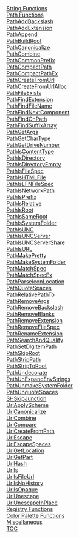 <body width="100%">
<div id="leftNav" ms.cmpgrp="left toc" role="navigation" aria-label="left toc">
        <div id="tocnav" class="ArchiveV2">
          <div class="tocunselected">
            <div id="tocExpandArea"><span class="toc_empty"></span><span id="tocExpandButton">
              <a href="javascript:void(0)" aria-label="expand sibling toc" role="button"></a>
            </span></div>
            <div id="tocExpand"></div>
          </div>
          <div class="tocselected"></div>
          <div class="tocunselected">
            <div class="toclevel " data-toclevel="1">
              <a data-tochassubtree="true" href="https://msdn.microsoft.com/en-us/library/windows/desktop/bb759983(v=vs.85).aspx"
                id="jj635769_VS.85_en-us" mtpsaliasid="" mtpsassetid="" mtpsshortid="" title="String Functions">
                String Functions</a>
            </div>
            <div class="toclevel current" data-toclevel="1">
              <a data-tochassubtree="true" href="https://msdn.microsoft.com/en-us/library/windows/desktop/bb773559(v=vs.85).aspx"
                id="bb762924_VS.85_en-us" mtpsaliasid="" mtpsassetid="" mtpsshortid="" title="Path Functions">
                Path Functions</a>
            </div>
            <div class="toclevel " data-toclevel="2">
              <a href="https://msdn.microsoft.com/en-us/library/windows/desktop/bb773561(v=vs.85).aspx"
                mtpsaliasid="" mtpsassetid="" mtpsshortid="" title="PathAddBackslash">PathAddBackslash</a>
            </div>
            <div class="toclevel " data-toclevel="2">
              <a href="https://msdn.microsoft.com/en-us/library/windows/desktop/bb773563(v=vs.85).aspx"
                mtpsaliasid="" mtpsassetid="" mtpsshortid="" title="PathAddExtension">PathAddExtension</a>
            </div>
            <div class="toclevel " data-toclevel="2">
              <a href="https://msdn.microsoft.com/en-us/library/windows/desktop/bb773565(v=vs.85).aspx"
                mtpsaliasid="" mtpsassetid="" mtpsshortid="" title="PathAppend">PathAppend</a>
            </div>
            <div class="toclevel " data-toclevel="2">
              <a href="https://msdn.microsoft.com/en-us/library/windows/desktop/bb773567(v=vs.85).aspx"
                mtpsaliasid="" mtpsassetid="" mtpsshortid="" title="PathBuildRoot">PathBuildRoot</a>
            </div>
            <div class="toclevel " data-toclevel="2">
              <a href="https://msdn.microsoft.com/en-us/library/windows/desktop/bb773569(v=vs.85).aspx"
                mtpsaliasid="" mtpsassetid="" mtpsshortid="" title="PathCanonicalize">PathCanonicalize</a>
            </div>
            <div class="toclevel " data-toclevel="2">
              <a href="https://msdn.microsoft.com/en-us/library/windows/desktop/bb773571(v=vs.85).aspx"
                mtpsaliasid="" mtpsassetid="" mtpsshortid="" title="PathCombine">PathCombine</a>
            </div>
            <div class="toclevel " data-toclevel="2">
              <a href="https://msdn.microsoft.com/en-us/library/windows/desktop/bb773574(v=vs.85).aspx"
                mtpsaliasid="" mtpsassetid="" mtpsshortid="" title="PathCommonPrefix">PathCommonPrefix</a>
            </div>
            <div class="toclevel " data-toclevel="2">
              <a href="https://msdn.microsoft.com/en-us/library/windows/desktop/bb773575(v=vs.85).aspx"
                mtpsaliasid="" mtpsassetid="" mtpsshortid="" title="PathCompactPath">PathCompactPath</a>
            </div>
            <div class="toclevel " data-toclevel="2">
              <a href="https://msdn.microsoft.com/en-us/library/windows/desktop/bb773578(v=vs.85).aspx"
                mtpsaliasid="" mtpsassetid="" mtpsshortid="" title="PathCompactPathEx">PathCompactPathEx</a>
            </div>
            <div class="toclevel " data-toclevel="2">
              <a href="https://msdn.microsoft.com/en-us/library/windows/desktop/bb773581(v=vs.85).aspx"
                mtpsaliasid="" mtpsassetid="" mtpsshortid="" title="PathCreateFromUrl">PathCreateFromUrl</a>
            </div>
            <div class="toclevel " data-toclevel="2">
              <a href="https://msdn.microsoft.com/en-us/library/windows/desktop/bb773583(v=vs.85).aspx"
                mtpsaliasid="" mtpsassetid="" mtpsshortid="" title="PathCreateFromUrlAlloc">PathCreateFromUrlAlloc</a>
            </div>
            <div class="toclevel " data-toclevel="2">
              <a href="https://msdn.microsoft.com/en-us/library/windows/desktop/bb773584(v=vs.85).aspx"
                mtpsaliasid="" mtpsassetid="" mtpsshortid="" title="PathFileExists">PathFileExists</a>
            </div>
            <div class="toclevel " data-toclevel="2">
              <a href="https://msdn.microsoft.com/en-us/library/windows/desktop/bb773587(v=vs.85).aspx"
                mtpsaliasid="" mtpsassetid="" mtpsshortid="" title="PathFindExtension">PathFindExtension</a>
            </div>
            <div class="toclevel " data-toclevel="2">
              <a href="https://msdn.microsoft.com/en-us/library/windows/desktop/bb773589(v=vs.85).aspx"
                mtpsaliasid="" mtpsassetid="" mtpsshortid="" title="PathFindFileName">PathFindFileName</a>
            </div>
            <div class="toclevel " data-toclevel="2">
              <a href="https://msdn.microsoft.com/en-us/library/windows/desktop/bb773591(v=vs.85).aspx"
                mtpsaliasid="" mtpsassetid="" mtpsshortid="" title="PathFindNextComponent">PathFindNextComponent</a>
            </div>
            <div class="toclevel " data-toclevel="2">
              <a href="https://msdn.microsoft.com/en-us/library/windows/desktop/bb773594(v=vs.85).aspx"
                mtpsaliasid="" mtpsassetid="" mtpsshortid="" title="PathFindOnPath">PathFindOnPath</a>
            </div>
            <div class="toclevel " data-toclevel="2">
              <a href="https://msdn.microsoft.com/en-us/library/windows/desktop/bb773598(v=vs.85).aspx"
                mtpsaliasid="" mtpsassetid="" mtpsshortid="" title="PathFindSuffixArray">PathFindSuffixArray</a>
            </div>
            <div class="toclevel " data-toclevel="2">
              <a href="https://msdn.microsoft.com/en-us/library/windows/desktop/bb773602(v=vs.85).aspx"
                mtpsaliasid="" mtpsassetid="" mtpsshortid="" title="PathGetArgs">PathGetArgs</a>
            </div>
            <div class="toclevel " data-toclevel="2">
              <a href="https://msdn.microsoft.com/en-us/library/windows/desktop/bb773608(v=vs.85).aspx"
                mtpsaliasid="" mtpsassetid="" mtpsshortid="" title="PathGetCharType">PathGetCharType</a>
            </div>
            <div class="toclevel " data-toclevel="2">
              <a href="https://msdn.microsoft.com/en-us/library/windows/desktop/bb773612(v=vs.85).aspx"
                mtpsaliasid="" mtpsassetid="" mtpsshortid="" title="PathGetDriveNumber">PathGetDriveNumber</a>
            </div>
            <div class="toclevel " data-toclevel="2">
              <a href="https://msdn.microsoft.com/en-us/library/windows/desktop/bb773617(v=vs.85).aspx"
                mtpsaliasid="" mtpsassetid="" mtpsshortid="" title="PathIsContentType">PathIsContentType</a>
            </div>
            <div class="toclevel " data-toclevel="2">
              <a href="https://msdn.microsoft.com/en-us/library/windows/desktop/bb773621(v=vs.85).aspx"
                mtpsaliasid="" mtpsassetid="" mtpsshortid="" title="PathIsDirectory">PathIsDirectory</a>
            </div>
            <div class="toclevel " data-toclevel="2">
              <a href="https://msdn.microsoft.com/en-us/library/windows/desktop/bb773623(v=vs.85).aspx"
                mtpsaliasid="" mtpsassetid="" mtpsshortid="" title="PathIsDirectoryEmpty">PathIsDirectoryEmpty</a>
            </div>
            <div class="toclevel " data-toclevel="2">
              <a href="https://msdn.microsoft.com/en-us/library/windows/desktop/bb773627(v=vs.85).aspx"
                mtpsaliasid="" mtpsassetid="" mtpsshortid="" title="PathIsFileSpec">PathIsFileSpec</a>
            </div>
            <div class="toclevel " data-toclevel="2">
              <a href="https://msdn.microsoft.com/en-us/library/windows/desktop/bb773631(v=vs.85).aspx"
                mtpsaliasid="" mtpsassetid="" mtpsshortid="" title="PathIsHTMLFile">PathIsHTMLFile</a>
            </div>
            <div class="toclevel " data-toclevel="2">
              <a href="https://msdn.microsoft.com/en-us/library/windows/desktop/bb773635(v=vs.85).aspx"
                mtpsaliasid="" mtpsassetid="" mtpsshortid="" title="PathIsLFNFileSpec">PathIsLFNFileSpec</a>
            </div>
            <div class="toclevel " data-toclevel="2">
              <a href="https://msdn.microsoft.com/en-us/library/windows/desktop/bb773640(v=vs.85).aspx"
                mtpsaliasid="" mtpsassetid="" mtpsshortid="" title="PathIsNetworkPath">PathIsNetworkPath</a>
            </div>
            <div class="toclevel " data-toclevel="2">
              <a href="https://msdn.microsoft.com/en-us/library/windows/desktop/bb773650(v=vs.85).aspx"
                mtpsaliasid="" mtpsassetid="" mtpsshortid="" title="PathIsPrefix">PathIsPrefix</a>
            </div>
            <div class="toclevel " data-toclevel="2">
              <a href="https://msdn.microsoft.com/en-us/library/windows/desktop/bb773660(v=vs.85).aspx"
                mtpsaliasid="" mtpsassetid="" mtpsshortid="" title="PathIsRelative">PathIsRelative</a>
            </div>
            <div class="toclevel " data-toclevel="2">
              <a href="https://msdn.microsoft.com/en-us/library/windows/desktop/bb773674(v=vs.85).aspx"
                mtpsaliasid="" mtpsassetid="" mtpsshortid="" title="PathIsRoot">PathIsRoot</a>
            </div>
            <div class="toclevel " data-toclevel="2">
              <a href="https://msdn.microsoft.com/en-us/library/windows/desktop/bb773687(v=vs.85).aspx"
                mtpsaliasid="" mtpsassetid="" mtpsshortid="" title="PathIsSameRoot">PathIsSameRoot</a>
            </div>
            <div class="toclevel " data-toclevel="2">
              <a href="https://msdn.microsoft.com/en-us/library/windows/desktop/bb773701(v=vs.85).aspx"
                mtpsaliasid="" mtpsassetid="" mtpsshortid="" title="PathIsSystemFolder">PathIsSystemFolder</a>
            </div>
            <div class="toclevel " data-toclevel="2">
              <a href="https://msdn.microsoft.com/en-us/library/windows/desktop/bb773712(v=vs.85).aspx"
                mtpsaliasid="" mtpsassetid="" mtpsshortid="" title="PathIsUNC">PathIsUNC</a>
            </div>
            <div class="toclevel " data-toclevel="2">
              <a href="https://msdn.microsoft.com/en-us/library/windows/desktop/bb773722(v=vs.85).aspx"
                mtpsaliasid="" mtpsassetid="" mtpsshortid="" title="PathIsUNCServer">PathIsUNCServer</a>
            </div>
            <div class="toclevel " data-toclevel="2">
              <a href="https://msdn.microsoft.com/en-us/library/windows/desktop/bb773723(v=vs.85).aspx"
                mtpsaliasid="" mtpsassetid="" mtpsshortid="" title="PathIsUNCServerShare">PathIsUNCServerShare</a>
            </div>
            <div class="toclevel " data-toclevel="2">
              <a href="https://msdn.microsoft.com/en-us/library/windows/desktop/bb773724(v=vs.85).aspx"
                mtpsaliasid="" mtpsassetid="" mtpsshortid="" title="PathIsURL">PathIsURL</a>
            </div>
            <div class="toclevel " data-toclevel="2">
              <a href="https://msdn.microsoft.com/en-us/library/windows/desktop/bb773725(v=vs.85).aspx"
                mtpsaliasid="" mtpsassetid="" mtpsshortid="" title="PathMakePretty">PathMakePretty</a>
            </div>
            <div class="toclevel " data-toclevel="2">
              <a href="https://msdn.microsoft.com/en-us/library/windows/desktop/bb773726(v=vs.85).aspx"
                mtpsaliasid="" mtpsassetid="" mtpsshortid="" title="PathMakeSystemFolder">PathMakeSystemFolder</a>
            </div>
            <div class="toclevel " data-toclevel="2">
              <a href="https://msdn.microsoft.com/en-us/library/windows/desktop/bb773727(v=vs.85).aspx"
                mtpsaliasid="" mtpsassetid="" mtpsshortid="" title="PathMatchSpec">PathMatchSpec</a>
            </div>
            <div class="toclevel " data-toclevel="2">
              <a href="https://msdn.microsoft.com/en-us/library/windows/desktop/bb773728(v=vs.85).aspx"
                mtpsaliasid="" mtpsassetid="" mtpsshortid="" title="PathMatchSpecEx">PathMatchSpecEx</a>
            </div>
            <div class="toclevel " data-toclevel="2">
              <a href="https://msdn.microsoft.com/en-us/library/windows/desktop/bb773737(v=vs.85).aspx"
                mtpsaliasid="" mtpsassetid="" mtpsshortid="" title="PathParseIconLocation">PathParseIconLocation</a>
            </div>
            <div class="toclevel " data-toclevel="2">
              <a href="https://msdn.microsoft.com/en-us/library/windows/desktop/bb773739(v=vs.85).aspx"
                mtpsaliasid="" mtpsassetid="" mtpsshortid="" title="PathQuoteSpaces">PathQuoteSpaces</a>
            </div>
            <div class="toclevel " data-toclevel="2">
              <a href="https://msdn.microsoft.com/en-us/library/windows/desktop/bb773740(v=vs.85).aspx"
                mtpsaliasid="" mtpsassetid="" mtpsshortid="" title="PathRelativePathTo">PathRelativePathTo</a>
            </div>
            <div class="toclevel " data-toclevel="2">
              <a href="https://msdn.microsoft.com/en-us/library/windows/desktop/bb773742(v=vs.85).aspx"
                mtpsaliasid="" mtpsassetid="" mtpsshortid="" title="PathRemoveArgs">PathRemoveArgs</a>
            </div>
            <div class="toclevel " data-toclevel="2">
              <a href="https://msdn.microsoft.com/en-us/library/windows/desktop/bb773743(v=vs.85).aspx"
                mtpsaliasid="" mtpsassetid="" mtpsshortid="" title="PathRemoveBackslash">PathRemoveBackslash</a>
            </div>
            <div class="toclevel " data-toclevel="2">
              <a href="https://msdn.microsoft.com/en-us/library/windows/desktop/bb773745(v=vs.85).aspx"
                mtpsaliasid="" mtpsassetid="" mtpsshortid="" title="PathRemoveBlanks">PathRemoveBlanks</a>
            </div>
            <div class="toclevel " data-toclevel="2">
              <a href="https://msdn.microsoft.com/en-us/library/windows/desktop/bb773746(v=vs.85).aspx"
                mtpsaliasid="" mtpsassetid="" mtpsshortid="" title="PathRemoveExtension">PathRemoveExtension</a>
            </div>
            <div class="toclevel " data-toclevel="2">
              <a href="https://msdn.microsoft.com/en-us/library/windows/desktop/bb773748(v=vs.85).aspx"
                mtpsaliasid="" mtpsassetid="" mtpsshortid="" title="PathRemoveFileSpec">PathRemoveFileSpec</a>
            </div>
            <div class="toclevel " data-toclevel="2">
              <a href="https://msdn.microsoft.com/en-us/library/windows/desktop/bb773749(v=vs.85).aspx"
                mtpsaliasid="" mtpsassetid="" mtpsshortid="" title="PathRenameExtension">PathRenameExtension</a>
            </div>
            <div class="toclevel " data-toclevel="2">
              <a href="https://msdn.microsoft.com/en-us/library/windows/desktop/bb773751(v=vs.85).aspx"
                mtpsaliasid="" mtpsassetid="" mtpsshortid="" title="PathSearchAndQualify">PathSearchAndQualify</a>
            </div>
            <div class="toclevel " data-toclevel="2">
              <a href="https://msdn.microsoft.com/en-us/library/windows/desktop/bb773752(v=vs.85).aspx"
                mtpsaliasid="" mtpsassetid="" mtpsshortid="" title="PathSetDlgItemPath">PathSetDlgItemPath</a>
            </div>
            <div class="toclevel " data-toclevel="2">
              <a href="https://msdn.microsoft.com/en-us/library/windows/desktop/bb773754(v=vs.85).aspx"
                mtpsaliasid="" mtpsassetid="" mtpsshortid="" title="PathSkipRoot">PathSkipRoot</a>
            </div>
            <div class="toclevel " data-toclevel="2">
              <a href="https://msdn.microsoft.com/en-us/library/windows/desktop/bb773756(v=vs.85).aspx"
                mtpsaliasid="" mtpsassetid="" mtpsshortid="" title="PathStripPath">PathStripPath</a>
            </div>
            <div class="toclevel " data-toclevel="2">
              <a href="https://msdn.microsoft.com/en-us/library/windows/desktop/bb773757(v=vs.85).aspx"
                mtpsaliasid="" mtpsassetid="" mtpsshortid="" title="PathStripToRoot">PathStripToRoot</a>
            </div>
            <div class="toclevel " data-toclevel="2">
              <a href="https://msdn.microsoft.com/en-us/library/windows/desktop/bb773759(v=vs.85).aspx"
                mtpsaliasid="" mtpsassetid="" mtpsshortid="" title="PathUndecorate">PathUndecorate</a>
            </div>
            <div class="toclevel " data-toclevel="2">
              <a href="https://msdn.microsoft.com/en-us/library/windows/desktop/bb773760(v=vs.85).aspx"
                mtpsaliasid="" mtpsassetid="" mtpsshortid="" title="PathUnExpandEnvStrings">PathUnExpandEnvStrings</a>
            </div>
            <div class="toclevel " data-toclevel="2">
              <a href="https://msdn.microsoft.com/en-us/library/windows/desktop/bb773762(v=vs.85).aspx"
                mtpsaliasid="" mtpsassetid="" mtpsshortid="" title="PathUnmakeSystemFolder">PathUnmakeSystemFolder</a>
            </div>
            <div class="toclevel " data-toclevel="2">
              <a href="https://msdn.microsoft.com/en-us/library/windows/desktop/bb773763(v=vs.85).aspx"
                mtpsaliasid="" mtpsassetid="" mtpsshortid="" title="PathUnquoteSpaces">PathUnquoteSpaces</a>
            </div>
            <div class="toclevel " data-toclevel="2">
              <a href="https://msdn.microsoft.com/en-us/library/windows/desktop/dd378431(v=vs.85).aspx"
                mtpsaliasid="" mtpsassetid="" mtpsshortid="" title="SHSkipJunction">SHSkipJunction</a>
            </div>
            <div class="toclevel " data-toclevel="2">
              <a href="https://msdn.microsoft.com/en-us/library/windows/desktop/bb773766(v=vs.85).aspx"
                mtpsaliasid="" mtpsassetid="" mtpsshortid="" title="UrlApplyScheme">UrlApplyScheme</a>
            </div>
            <div class="toclevel " data-toclevel="2">
              <a href="https://msdn.microsoft.com/en-us/library/windows/desktop/bb773768(v=vs.85).aspx"
                mtpsaliasid="" mtpsassetid="" mtpsshortid="" title="UrlCanonicalize">UrlCanonicalize</a>
            </div>
            <div class="toclevel " data-toclevel="2">
              <a href="https://msdn.microsoft.com/en-us/library/windows/desktop/bb773770(v=vs.85).aspx"
                mtpsaliasid="" mtpsassetid="" mtpsshortid="" title="UrlCombine">UrlCombine</a>
            </div>
            <div class="toclevel " data-toclevel="2">
              <a href="https://msdn.microsoft.com/en-us/library/windows/desktop/bb773771(v=vs.85).aspx"
                mtpsaliasid="" mtpsassetid="" mtpsshortid="" title="UrlCompare">UrlCompare</a>
            </div>
            <div class="toclevel " data-toclevel="2">
              <a href="https://msdn.microsoft.com/en-us/library/windows/desktop/bb773773(v=vs.85).aspx"
                mtpsaliasid="" mtpsassetid="" mtpsshortid="" title="UrlCreateFromPath">UrlCreateFromPath</a>
            </div>
            <div class="toclevel " data-toclevel="2">
              <a href="https://msdn.microsoft.com/en-us/library/windows/desktop/bb773774(v=vs.85).aspx"
                mtpsaliasid="" mtpsassetid="" mtpsshortid="" title="UrlEscape">UrlEscape</a>
            </div>
            <div class="toclevel " data-toclevel="2">
              <a href="https://msdn.microsoft.com/en-us/library/windows/desktop/bb773776(v=vs.85).aspx"
                mtpsaliasid="" mtpsassetid="" mtpsshortid="" title="UrlEscapeSpaces">UrlEscapeSpaces</a>
            </div>
            <div class="toclevel " data-toclevel="2">
              <a href="https://msdn.microsoft.com/en-us/library/windows/desktop/bb773780(v=vs.85).aspx"
                mtpsaliasid="" mtpsassetid="" mtpsshortid="" title="UrlGetLocation">UrlGetLocation</a>
            </div>
            <div class="toclevel " data-toclevel="2">
              <a href="https://msdn.microsoft.com/en-us/library/windows/desktop/bb773781(v=vs.85).aspx"
                mtpsaliasid="" mtpsassetid="" mtpsshortid="" title="UrlGetPart">UrlGetPart</a>
            </div>
            <div class="toclevel " data-toclevel="2">
              <a href="https://msdn.microsoft.com/en-us/library/windows/desktop/bb773783(v=vs.85).aspx"
                mtpsaliasid="" mtpsassetid="" mtpsshortid="" title="UrlHash">UrlHash</a>
            </div>
            <div class="toclevel " data-toclevel="2">
              <a href="https://msdn.microsoft.com/en-us/library/windows/desktop/bb773784(v=vs.85).aspx"
                mtpsaliasid="" mtpsassetid="" mtpsshortid="" title="UrlIs">UrlIs</a>
            </div>
            <div class="toclevel " data-toclevel="2">
              <a href="https://msdn.microsoft.com/en-us/library/windows/desktop/bb773786(v=vs.85).aspx"
                mtpsaliasid="" mtpsassetid="" mtpsshortid="" title="UrlIsFileUrl">UrlIsFileUrl</a>
            </div>
            <div class="toclevel " data-toclevel="2">
              <a href="https://msdn.microsoft.com/en-us/library/windows/desktop/bb773788(v=vs.85).aspx"
                mtpsaliasid="" mtpsassetid="" mtpsshortid="" title="UrlIsNoHistory">UrlIsNoHistory</a>
            </div>
            <div class="toclevel " data-toclevel="2">
              <a href="https://msdn.microsoft.com/en-us/library/windows/desktop/bb773789(v=vs.85).aspx"
                mtpsaliasid="" mtpsassetid="" mtpsshortid="" title="UrlIsOpaque">UrlIsOpaque</a>
            </div>
            <div class="toclevel " data-toclevel="2">
              <a href="https://msdn.microsoft.com/en-us/library/windows/desktop/bb773791(v=vs.85).aspx"
                mtpsaliasid="" mtpsassetid="" mtpsshortid="" title="UrlUnescape">UrlUnescape</a>
            </div>
            <div class="toclevel " data-toclevel="2">
              <a href="https://msdn.microsoft.com/en-us/library/windows/desktop/bb773792(v=vs.85).aspx"
                mtpsaliasid="" mtpsassetid="" mtpsshortid="" title="UrlUnescapeInPlace">UrlUnescapeInPlace</a>
            </div>
            <div class="toclevel " data-toclevel="1">
              <a data-tochassubtree="true" href="https://msdn.microsoft.com/en-us/library/windows/desktop/bb773477(v=vs.85).aspx"
                id="bb762926_VS.85_en-us" mtpsaliasid="" mtpsassetid="" mtpsshortid="" title="Registry Functions">
                Registry Functions</a>
            </div>
            <div class="toclevel " data-toclevel="1">
              <a data-tochassubtree="true" href="https://msdn.microsoft.com/en-us/library/windows/desktop/bb773853(v=vs.85).aspx"
                id="bb762929_VS.85_en-us" mtpsaliasid="" mtpsassetid="" mtpsshortid="" title="Color Palette Functions">
                Color Palette Functions</a>
            </div>
            <div class="toclevel " data-toclevel="1">
              <a data-tochassubtree="true" href="https://msdn.microsoft.com/en-us/library/windows/desktop/bb759860(v=vs.85).aspx"
                id="bb762930_VS.85_en-us" mtpsaliasid="" mtpsassetid="" mtpsshortid="" title="Miscellaneous">
                Miscellaneous</a>
            </div>
          </div>
          <a id="tocMenuToggler" href="javascript:void(0)" role="button"><span id="tocMenuTogglerIcon"
            class="tocMenuCollapse" role="button" aria-expanded="true" aria-label="Table of contents menu">
          </span>
            <div id="tocMenuTogglerLabel">TOC</div>
          </a>
        </div>
        <div style="display: none">
          <div id="CollapseLocalizeString">Collapse the table of content</div>
          <div id="ExpandLocalizeString">Expand the table of content</div>
        </div>
        <div>
          <a id="isd_archiveControlResponsive" style="display: none;" href="javascript:void(0)"
            role="button" aria-label="Hide Archived Versions" data-include-archive="Show Archived Versions"
            data-exclude-archive="Hide Archived Versions"></a>
          <div id="isd_archiveInstrument" style="display: none">This documentation is archived
            and is not being maintained.</div>
        </div>
      </div>
</body>
